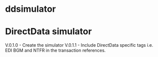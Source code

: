 ddsimulator
===========

# DirectData simulator

V.0.1.0 - Create the simulator
V.0.1.1 - Include DirectData specific tags i.e. EDI BGM and NTFR in the transaction references.


